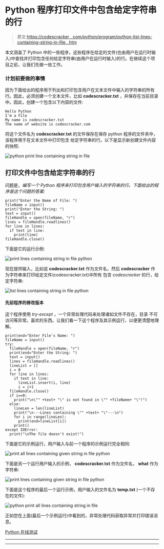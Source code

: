 # Python 程序打印文件中包含给定字符串的行

> 原文:[https://codescracker . com/python/program/python-list-lines-containing-string-in-file . htm](https://codescracker.com/python/program/python-list-lines-containing-string-in-file.htm)

本文涵盖了 Python 中的一些程序，这些程序在给定的文件(也由用户在运行时输入)中查找并打印包含任何给定字符串(由用户在运行时输入)的行。在继续这个项目之前，让我们先做一些工作。

### 计划前要做的事情

因为下面给出的程序用于列出和打印包含用户在文本文件中输入的字符串的所有行。因此，必须创建一个文本文件，比如 **codescracker.txt** ，并保存在当前目录中。因此，创建一个包含以下内容的文件:

```
Hello Python
I'm a File
My name is codescracker.txt
The name of website is codescracker.com
```

将这个文件名为 **codescracker.txt** 的文件保存在保存 python 程序的文件夹中，该程序用于在文本文件中打印包含 给定字符串的行。以下是显示新创建文件内容的快照:

![python print line containing string in file](../Images/2fb6455f2b34a25f7ecd701d3f048702.png)

## 打印文件中包含给定字符串的行

问题是，*编写一个 Python 程序来打印包含用户输入的字符串的行。下面给出的程序是这个问题的答案:*

```
print("Enter the Name of File: ")
fileName = input()
print("Enter the String: ")
text = input()
fileHandle = open(fileName, "r")
lines = fileHandle.readlines()
for line in lines:
  if text in line:
    print(line)
fileHandle.close()
```

下面是它的运行示例:

![print lines containing string in file python](../Images/9919f9ba2a2b911f787054232f76661d.png)

现在提供输入，比如说 **codescracker.txt** 作为文件名，然后 **codescracker** 作为字符串来打印给定文件(codescracker.txt)中所有 包含 *codescracker* 的行，给定字符串:

![list lines containing string in file python](../Images/ab452def70b9d88320a78551849c470d.png)

#### 先前程序的修改版本

这个程序使用 *try-except* ，一个异常处理代码来处理诸如文件不存在，目录 不可访问等异常。喜欢的东西。让我们看一下这个程序及其示例运行，以便更清楚地理解。

```
print(end="Enter File's Name: ")
fileName = input()
try:
  fileHandle = open(fileName, "r")
  print(end="Enter the String: ")
  text = input()
  lines = fileHandle.readlines()
  lineList = []
  i = 0
  for line in lines:
    if text in line:
      lineList.insert(i, line)
      i = i+1
  fileHandle.close()
  if i==0:
    print("\n\"" +text+ "\" is not found in \"" +fileName+ "\"!")
  else:
    lineLen = len(lineList)
    print("\n---Lines containing \"" +text+ "\"---\n")
    for i in range(lineLen):
      print(end=lineList[i])
    print()
except IOError:
  print("\nThe file doesn't exist!")
```

下面是它的示例运行，用户输入与前一个程序的示例运行完全相同:

![print all lines containing given string in file python](../Images/60fde437c3e62677f195fa93c669b05b.png)

下面是另一个运行用户输入的示例， **codescracker.txt** 作为文件名， **what** 作为字符串:

![print lines containing given string in file python](../Images/a7b1567a52e2f71ed964b650c25f30d6.png)

下面是这个程序的最后一个运行示例，用户输入的文件名为 **temp.txt** (一个不存在的文件):

![python print all lines containing string in file](../Images/2e2bbf420e3e07d463b8fcfa99e85ede.png)

正如您在上面(最后一个示例运行)中看到的，异常处理代码获取异常并打印错误消息。

[Python 在线测试](/exam/showtest.php?subid=10)

* * *

* * *